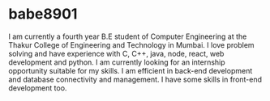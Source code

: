 # babe8901

I am currently a fourth year B.E student of Computer Engineering at the Thakur College of Engineering and Technology in Mumbai. I love problem solving and have experience with C, C++, java, node, react, web development and python. I am currently looking for an internship opportunity suitable for my skills. I am efficient in back-end development and database connectivity and management. I have some skills in front-end development too.
